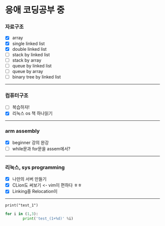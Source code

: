 <!---
kau-newbie/kau-newbie is a ✨ special ✨ repository because its `README.md` (this file) appears on your GitHub profile.
You can click the Preview link to take a look at your changes.
--->
# 응애 코딩공부 중

### 자료구조
- [x] array
- [x] single linked list 
- [x] double linked list
- [ ] stack by linked list
- [ ] stack by array
- [ ] queue by linked list
- [ ] queue by array
- [ ] binary tree by linked list
___
### 컴퓨터구조
- [ ] 복습하자!
- [x] 리눅스 os 책 하나읽기
___
### arm assembly
- [x] beginner 강의 완강
- [ ] while문과 for문을 assem에서?
___
### 리눅스, sys programming
- [x] 나만의 서버 만들기
- [x] CLion도 써보기 <- vim이 편하다 ㅎㅎ 
- [x] Linking중 Relocation이 
___
`print("test_1")`
```py
for i in (1,3):
        print('test_(1+%d)' %i)
